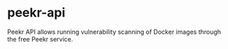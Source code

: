 # peekr-api
Peekr API allows running vulnerability scanning of Docker images through the free Peekr service.
